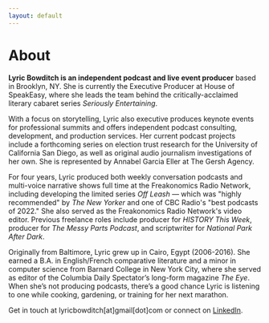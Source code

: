 ```yaml
---
layout: default
---
```


# About

<b>Lyric Bowditch is an independent podcast and live event producer</b> based in Brooklyn, NY. She is currently the Executive Producer at House of SpeakEasy, where she leads the team behind the critically-acclaimed literary cabaret series <i>Seriously Entertaining</i>. 

With a focus on storytelling, Lyric also executive produces keynote events for professional summits and offers independent podcast consulting, development, and production services. Her current podcast projects include a forthcoming series on election trust research for the University of California San Diego, as well as original audio journalism investigations of her own. She is represented by Annabel Garcia Eller at The Gersh Agency.

For four years, Lyric produced both weekly conversation podcasts and multi-voice narrative shows full time at the Freakonomics Radio Network, including developing the limited series <i>Off Leash</i> — which was "highly recommended" by <i>The New Yorker</i> and one of CBC Radio's "best podcasts of 2022." She also served as the Freakonomics Radio Network's video editor. Previous freelance roles include producer for <i>HISTORY This Week</i>, producer for <i>The Messy Parts Podcast</i>, and scriptwriter for <i>National Park After Dark</i>. 

Originally from Baltimore, Lyric grew up in Cairo, Egypt (2006-2016). She earned a B.A. in English/French comparative literature and a minor in computer science from Barnard College in New York City, where she served as editor of the Columbia Daily Spectator’s long-form magazine <i>The Eye</i>. When she’s not producing podcasts, there’s a good chance Lyric is listening to one while cooking, gardening, or training for her next marathon. 

Get in touch at lyricbowditch[at]gmail[dot]com or connect on <a href="https://www.linkedin.com/in/lyric-bowditch-6b964a161/">LinkedIn</a>.
